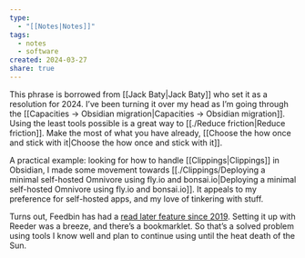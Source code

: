 ```yaml
---
type:
  - "[[Notes|Notes]]"
tags:
  - notes
  - software
created: 2024-03-27
share: true
---
```


This phrase is borrowed from [[Jack Baty|Jack Baty]] who set it as a resolution for 2024. I’ve been turning it over my head as I’m going through the [[Capacities → Obsidian migration|Capacities → Obsidian migration]]. Using the least tools possible is a great way to [[./Reduce friction|Reduce friction]]. Make the most of what you have already, [[Choose the how once and stick with it|Choose the how once and stick with it]].

A practical example: looking for how to handle [[Clippings|Clippings]] in Obsidian, I made some movement towards [[./Clippings/Deploying a minimal self-hosted Omnivore using fly.io and bonsai.io|Deploying a minimal self-hosted Omnivore using fly.io and bonsai.io]]. It appeals to my preference for self-hosted apps, and my love of tinkering with stuff.

Turns out, Feedbin has had a [read later feature since 2019](https://feedbin.com/blog/2019/08/20/save-webpages-to-read-later/). Setting it up with Reeder was a breeze, and there’s a bookmarklet. So that’s a solved problem using tools I know well and plan to continue using until the heat death of the Sun.